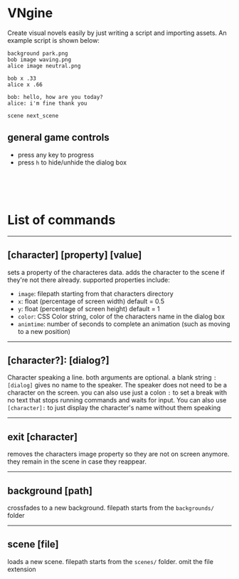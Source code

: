 # VNgine
Create visual novels easily by just writing a script and importing assets. An example script is shown below:

```
background park.png
bob image waving.png
alice image neutral.png

bob x .33
alice x .66

bob: hello, how are you today?
alice: i'm fine thank you 

scene next_scene
```


## general game controls
- press any key to progress
- press `h` to hide/unhide the dialog box
<br />
<br />
<br />

# List of commands
---
## [character] [property] [value]
sets a property of the characteres data. adds the character to the scene if they're not there already. supported properties include:
- `image`: filepath starting from that characters directory
- `x`: float (percentage of screen width) default = 0.5
- `y`: float (percentage of screen height) default = 1
- `color`: CSS Color string, color of the characters name in the dialog box
- `animtime`: number of seconds to complete an animation (such as moving to a new position)

---

## [character?]: [dialog?]
Character speaking a line. both arguments are optional. a blank string `: [dialog]` gives no name to the speaker. The speaker does not need to be a character on the screen. you can also use just a colon `:` to set a break with no text that stops running commands and waits for input. You can also use `[character]:` to just display the character's name without them speaking

---
## exit [character]
removes the characters image property so they are not on screen anymore. they remain in the scene in case they reappear.

---
## background [path]
crossfades to a new background. filepath starts from the `backgrounds/` folder

---
## scene [file]
loads a new scene. filepath starts from the `scenes/` folder. omit the file extension
